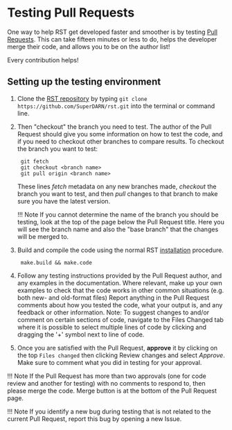 <!--Copyright (C) 2020 SuperDARN Canada, University of Saskatchewan 
Author(s): Marina Schmidt 
Modifications:

Disclaimer:
-->


# Testing Pull Requests 

One way to help RST get developed faster and smoother is by testing [Pull Requests](https://github.com/SuperDARN/rst/pulls). 
This can take fifteen minutes or less to do, helps the developer merge their code,
and allows you to be on the author list!

Every contribution helps! 

## Setting up the testing environment

1. Clone the [RST repository](https://github.com/SuperDARN/rst.git) by typing 
`git clone https://github.com/SuperDARN/rst.git` into the terminal or command line.

2. Then "checkout" the branch you need to test. The author of the Pull Request should give you some information on how to test the code, and if you need to checkout other branches to compare results. To checkout the branch you want to test:

        git fetch 
        git checkout <branch name>
        git pull origin <branch name>
    These lines *fetch* metadata on any new branches made, *checkout* the branch you want to test, and then *pull* changes to that branch to make sure you have the latest version.
  
    !!! Note 
        If you cannot determine the name of the branch you should be testing, look at the top of the page below the Pull Request title. Here you will see the branch name and also the "base branch" that the changes  will be merged to.

3. Build and compile the code using the normal RST [installation](../user/install.md) procedure.
      
        make.build && make.code

5. Follow any testing instructions provided by the Pull Request author, and any examples in the documentation. Where relevant, make up your own examples to check that the code works in other common situations (e.g. both new- and old-format files)
Report anything in the Pull Request comments about how you tested the code, what your output is, and any feedback or other information.
Note: To suggest changes to and/or comment on certain sections of code, navigate to the Files Changed tab where it is possible to select multiple lines of code by clicking and dragging the '+' symbol next to line of code.
6. Once you are satisfied with the Pull Request, **approve** it by clicking on the top `Files changed` then clicking Review changes and select *Approve*. Make sure to comment what you did in testing for your approval. 

!!! Note
    If the Pull Request has more than two approvals (one for code review and another for testing) with no comments to respond to, then please merge the code. Merge button is at the bottom of the Pull Request page. 
    
!!! Note
    If you identify a new bug during testing that is not related to the current Pull Request, report this bug by opening a new Issue.
